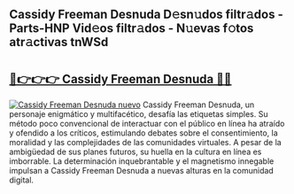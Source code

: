 ## Cassidy Freeman Desnuda D𝚎sn𝚞dos filtr𝚊dos - Parts-HNP Vid𝚎os filtr𝚊dos - N𝚞evas f𝚘tos atr𝚊ctivas tnWSd

# <h2><a href="http://mbb93al.tromn.icu/?c=Cassidy+Freeman+Desnuda">🔗👉👉👉 Cassidy Freeman Desnuda 🔗🔗</a></h2>

[![Cassidy Freeman Desnuda nuevo](https://i.imgur.com/pEAQMta.gif)](http://mbb93al.tromn.icu/?c=Cassidy+Freeman+Desnuda)
Cassidy Freeman Desnuda, un personaje enigmático y multifacético, desafía las etiquetas simples. Su método poco convencional de interactuar con el público en línea ha atraído y ofendido a los críticos, estimulando debates sobre el consentimiento, la moralidad y las complejidades de las comunidades virtuales. A pesar de la ambigüedad de sus planes futuros, su huella en la cultura en línea es imborrable. La determinación inquebrantable y el magnetismo innegable impulsan a Cassidy Freeman Desnuda a nuevas alturas en la comunidad digital.
